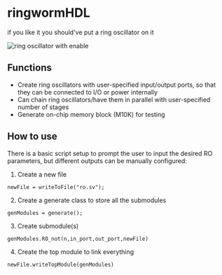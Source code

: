 # ringwormHDL
if you like it you should've put a ring oscillator on it

![ring oscillator with enable](https://github.com/flimflamphlegm/ringwormHDL/blob/main/ro.png)

## Functions
- Create ring oscillators with user-specified input/output ports, so that they can be connected to I/O or power internally
- Can chain ring oscillators/have them in parallel with user-specified number of stages
- Generate on-chip memory block (M10K) for testing

## How to use
There is a basic script setup to prompt the user to input the desired RO parameters, but different outputs can be manually configured:

1. Create a new file

`newFile = writeToFile("ro.sv");`
	
2. Create a generate class to store all the submodules

`genModules = generate();`
	
3. Create submodule(s)

`genModules.RO_not(n,in_port,out_port,newFile)`
	
4. Create the top module to link everything

`newFile.writeTopModule(genModules)`	
